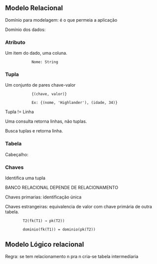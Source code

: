 ## Modelo Relacional

Domínio para modelagem: é o que permeia a aplicação

Domínio dos dados:

### Atributo
Um item do dado, uma coluna.
            
                Nome: String
            
### Tupla
Um conjunto de pares chave-valor

                {(chave, valor)}

                Ex: {(nome, 'Highlander'), (idade, 34)}

  Tupla != Linha

  Uma consulta retorna linhas, não tuplas.

  Busca tuplas e retorna linha.

### Tabela

Cabeçalho:


### Chaves
 Identifica uma tupla

 BANCO RELACIONAL DEPENDE DE RELACIONAMENTO

 Chaves primarias: identificação única

 Chaves estrangeiras: equivalencia de valor com chave primária de outra tabela. 

            T2(fk(T1) → pk(T2))

            dominio(fk(T1)) = dominio(pk(T2))



## Modelo Lógico relacional

Regra: se tem relacionamento n pra n cria-se tabela intermediaria

